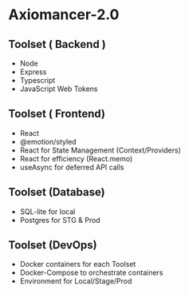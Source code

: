 # Axiomancer-2.0

## Toolset ( Backend )
- Node
- Express
- Typescript
- JavaScript Web Tokens

## Toolset ( Frontend)
- React
- @emotion/styled
- React for State Management (Context/Providers)
- React for efficiency (React.memo)
- useAsync for deferred API calls

## Toolset (Database)
- SQL-lite for local
- Postgres for STG & Prod

## Toolset (DevOps)
- Docker containers for each Toolset
- Docker-Compose to orchestrate containers
- Environment for Local/Stage/Prod